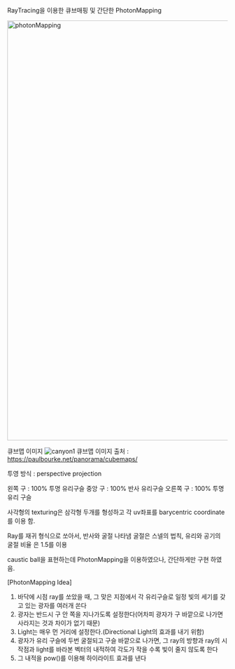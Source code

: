 RayTracing을 이용한 큐브매핑 및 간단한 PhotonMapping

<img width="958" alt="photonMapping" src="https://github.com/user-attachments/assets/d0bc9637-de89-4691-9b05-2cace86d0780">

큐브맵 이미지
![canyon1](https://github.com/user-attachments/assets/be2ce931-dc6f-4cb4-ab1a-8340eb3f4e82)
큐브맵 이미지 출처 : https://paulbourke.net/panorama/cubemaps/

투영 방식 : perspective projection

왼쪽 구 : 100% 투명 유리구슬
중앙 구 : 100% 반사 유리구슬
오른쪽 구 : 100% 투명 유리 구슬

사각형의 texturing은 삼각형 두개를 형성하고 각 uv좌표를 barycentric coordinate를 이용 함.

Ray를 재귀 형식으로 쏘아서, 반사와 굴절 나타냄
굴절은 스넬의 법칙, 유리와 공기의 굴절 비율 은 1.5를 이용


caustic ball을 표현하는데 PhotonMapping을 이용하였으나, 간단하게만 구현 하였음.

[PhotonMapping Idea]
1. 바닥에 시점 ray를 쏘았을 때, 그 맞은 지점에서 각 유리구슬로 일정 빛의 세기를 갖고 있는 광자를 여러개 쏜다
2. 광자는 반드시 구 안 쪽을 지나가도록 설정한다(어차피 광자가 구 바깥으로 나가면 사라지는 것과 차이가 없기 때문)
3. Light는 매우 먼 거리에 설정한다.(Directional Light의 효과를 내기 위함)
4. 광자가 유리 구슬에 두번 굴절되고 구슬 바깥으로 나가면, 그 ray의 방향과 ray의 시작점과 light를 바라본 벡터의 내적하여 각도가 작을 수록 빛이 줄지 않도록 한다
5. 그 내적을 pow()를 이용해 하이라이트 효과를 낸다
